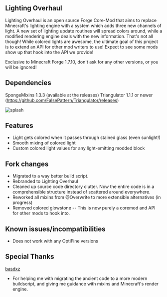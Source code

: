 ## Lighting Overhaul
Lighting Overhaul is an open source Forge Core-Mod that aims to replace Minecraft's lighting engine with a system which adds three new channels of light.  A new set of lighting update routines will spread colors around, while a modified rendering engine deals with the new information.  That's not all though!  While colored lights are awesome, the ultimate goal of this project is to extend an API for other mod writers to use!  Expect to see some mods show up that hook into the API we provide!

Exclusive to Minecraft Forge 1.7.10, don't ask for any other versions, or you will be ignored!

## Dependencies
SpongeMixins 1.3.3 (available at the releases)
Triangulator 1.1.1 or newer (https://github.com/FalsePattern/Triangulator/releases)


![splash](http://i.imgur.com/JszmQ0h.png "Minecraft Forge 1.7.10")

## Features
- Light gets colored when it passes through stained glass (even sunlight!)
- Smooth mixing of colored light
- Custom colored light values for any light-emitting modded block

## Fork changes
- Migrated to a way better build script.
- Rebranded to Lighting Overhaul
- Cleaned up source code directory clutter. Now the entire code is in a comprehensible structure instead of scattered around everywhere.
- Reworked all mixins from @Overwrite to more extensible alternatives (in progress)
- Removed colored glowstone -- This is now purely a coremod and API for other mods to hook into.

## Known issues/incompatibilities
- Does not work with any OptiFine versions

## Special Thanks
[basdxz](https://github.com/basdxz)
- For helping me with migrating the ancient code to a more modern buildscript, and giving me guidance with mixins and Minecraft's render engine.